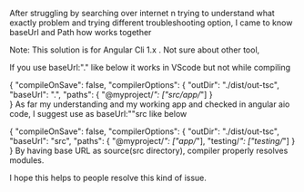 After struggling by searching over internet n trying to understand what exactly problem and trying different troubleshooting option, I came to know baseUrl and Path how works together

Note: This solution is for Angular Cli 1.x . Not sure about other tool,

If you use baseUrl:"." like below it works in VScode but not while compiling

{
  "compileOnSave": false,
  "compilerOptions": {
    "outDir": "./dist/out-tsc",
    "baseUrl": ".",
    "paths": {
      "@myproject/*": ["src/app/*"]
    }    
}
As far my understanding and my working app and checked in angular aio code, I suggest use as baseUrl:""src like below

{
  "compileOnSave": false,
  "compilerOptions": {
    "outDir": "./dist/out-tsc",
    "baseUrl": "src",
    "paths": {
      "@myproject/*": ["app/*"],
      "testing/*": ["testing/*"]
    }    
}
By having base URL as source(src directory), compiler properly resolves modules.

I hope this helps to people resolve this kind of issue.